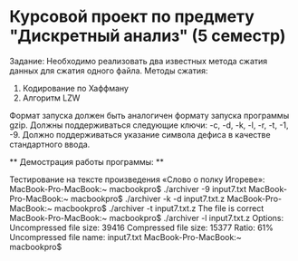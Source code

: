 # Курсовой проект по предмету "Дискретный анализ" (5 семестр)

Задание: Необходимо реализовать два известных метода сжатия данных для сжатия одного файла. Методы сжатия:
1. Кодирование по Хаффману
2. Алгоритм LZW

Формат запуска должен быть аналогичен формату запуска программы gzip. Должны поддерживаться следующие ключи: -c, -d, -k, -l, -r, -t, -1, -9. Должно поддерживаться указание символа дефиса в качестве стандартного ввода.

** Демострация работы программы: **

Тестирование на тексте произведения «Слово о полку Игореве»:
MacBook-Pro-MacBook:~ macbookpro$ ./archiver -9 input7.txt
MacBook-Pro-MacBook:~ macbookpro$ ./archiver -k -d input7.txt.z
MacBook-Pro-MacBook:~ macbookpro$ ./archiver -t input7.txt.z
The file is correct
MacBook-Pro-MacBook:~ macbookpro$ ./archiver -l input7.txt.z
Options:
Uncompressed file size: 39416
Compressed file size: 15377
Ratio: 61%
Uncompressed file name: input7.txt
MacBook-Pro-MacBook:~ macbookpro$
